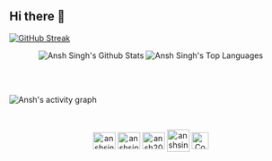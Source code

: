 ## Hi there 👋

[![GitHub Streak](https://github-readme-streak-stats-ashen-nu.vercel.app?user=ansh200516&theme=elegant&hide_border=true)](https://git.io/streak-stats)

  <p align = "center">
    <!-- <a href="https://github.com/SubhamRaoniar28/github-readme-stats">--> <img alt="Ansh Singh's Github Stats" src="https://github-readme-stats.vercel.app/api?username=ansh200516&show_icons=true&count_private=true&theme=react&hide_border=true&bg_color=0D1117" /></a>
  <!-- <a href="https://github.com/SubhamRaoniar28/github-readme-stats"> --> <img alt="Ansh Singh's Top Languages" src="https://github-readme-stats.vercel.app/api/top-langs/?username=ansh200516&langs_count=8&count_private=true&layout=compact&theme=react&hide_border=true&bg_color=0D1117" /></a>
  </p>
  <br/>


<br/>

![Ansh's activity graph](https://github-readme-activity-graph.vercel.app/graph?username=ansh200516&bg_color=000000&color=ffffff&line=ffa047&point=1b03d3&area=true&hide_border=true)

<br/>
<p align="center">
<a href="https://www.linkedin.com/in/anshsingh200516/" target="blank"><img align="center" src="https://raw.githubusercontent.com/rahuldkjain/github-profile-readme-generator/master/src/images/icons/Social/linked-in-alt.svg" alt="anshsingh200516" height="30" width="40" /></a>
<a href="https://www.instagram.com/anshsingh_1603/" target="blank"><img align="center" src="https://raw.githubusercontent.com/rahuldkjain/github-profile-readme-generator/master/src/images/icons/Social/instagram.svg" alt="anshsingh_1603" height="30" width="40" /></a>
<a href="https://leetcode.com/u/ansh200516/" target="blank"><img align="center" src="https://raw.githubusercontent.com/rahuldkjain/github-profile-readme-generator/master/src/images/icons/Social/leet-code.svg" alt="ansh200516" height="30" width="40" /></a>
<a href="https://www.geeksforgeeks.org/user/anshsingud70/" target="blank"><img align="center" src="https://img.icons8.com/?size=100&id=AbQBhN9v62Ob&format=png&color=000000" alt="anshsingud70" height="40" width="40" /></a>
<a href = "https://codeforces.com/profile/ansh200516" target = "blank"><img align = "center" alt="Codeforces" height = "30" width="30" src="https://img.icons8.com/?size=100&id=jldAN67IAsrW&format=png&color=000000" /></a>
</p>


<!--
**ansh200516/ansh200516** is a ✨ _special_ ✨ repository because its `README.md` (this file) appears on your GitHub profile.

Here are some ideas to get you started:

- 🔭 I’m currently working on ...
- 🌱 I’m currently learning ...
- 👯 I’m looking to collaborate on ...
- 🤔 I’m looking for help with ...
- 💬 Ask me about ...
- 📫 How to reach me: ...
- 😄 Pronouns: ...
- ⚡ Fun fact: ...
-->
